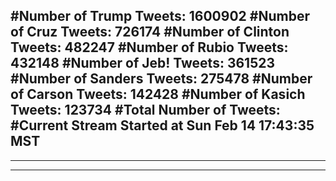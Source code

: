 #Number of Trump Tweets: 1600902
#Number of Cruz Tweets: 726174
#Number of Clinton Tweets: 482247
#Number of Rubio Tweets: 432148
#Number of Jeb! Tweets: 361523
#Number of Sanders Tweets: 275478
#Number of Carson Tweets: 142428
#Number of Kasich Tweets: 123734
#Total Number of Tweets:  
#Current Stream Started at Sun Feb 14 17:43:35 MST
---
---
---

